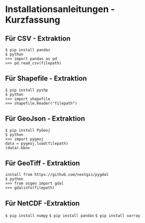 # Installationsanleitungen - Kurzfassung

## Für CSV - Extraktion
`$ pip install pandas`  
`$ python`   
`>>> import pandas as pd`  
`>>> pd.read_csv(filepath)`   

## Für Shapefile - Extraktion
`$ pip install pyshp`   
`$ python`   
`>>> import shapefile`   
`>>> shapefile.Reader("filepath")`   

## Für GeoJson - Extraktion
`$ pip install PyGeoj`   
`$ python`   
`>>> import pygeoj`   
`data = pygeoj.load(filepath)`   
`(data).bbox`     

## Für GeoTiff - Extraktion
`install from https://github.com/nextgis/pygdal`   
`$ python`   
`>>> from osgeo import gdal`   
`>>> gdalinfo(filepath)`    

## Für NetCDF -Extraktion
`$ pip install numpy`
`$ pip install pandas`
`$ pip install xarray`
